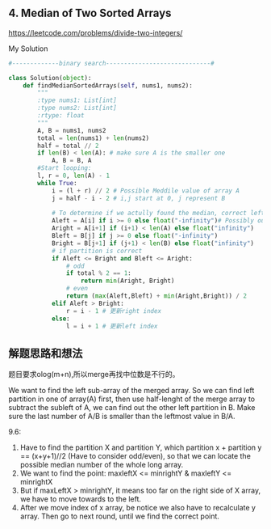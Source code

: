 ## 4. Median of Two Sorted Arrays

https://leetcode.com/problems/divide-two-integers/

My Solution

```python
#-------------binary search-----------------------------#

class Solution(object):
    def findMedianSortedArrays(self, nums1, nums2):
        """
        :type nums1: List[int]
        :type nums2: List[int]
        :rtype: float
        """
        A, B = nums1, nums2
        total = len(nums1) + len(nums2)
        half = total // 2
        if len(B) < len(A): # make sure A is the smaller one
            A, B = B, A
        #Start looping:
        l, r = 0, len(A) - 1
        while True:
            i = (l + r) // 2 # Possible Meddile value of array A
            j = half - i - 2 # i,j start at 0, j represent B
            
            # To determine if we actully found the median, correct left partition
            Aleft = A[i] if i >= 0 else float("-infinity")# Possibly out of bounds, i<0, -infinit
            Aright = A[i+1] if (i+1) < len(A) else float("infinity")
            Bleft = B[j] if j >= 0 else float("-infinity")
            Bright = B[j+1] if (j+1) < len(B) else float("infinity")
            # if partition is correct
            if Aleft <= Bright and Bleft <= Aright:
                # odd
                if total % 2 == 1:
                    return min(Aright, Bright)
                # even
                return (max(Aleft,Bleft) + min(Aright,Bright)) / 2
            elif Aleft > Bright:
                r = i - 1 # 更新right index
            else:
                l = i + 1 # 更新left index

```

## 解题思路和想法
题目要求olog(m+n),所以merge再找中位数是不行的。

We want to find the left sub-array of the merged array. So we can find left partition in one of array(A) first,
then use half-lenght of the merge array to subtract the subleft of A, we can find out the other left partition in B. Make sure 
the last number of A/B is smaller than the leftmost value in B/A.

9.6:
1. Have to find the partition X and partition Y, which partition x + partition y == (x+y+1)//2 (Have to consider odd/even), so that we can locate the possible 
median number of the whole long array.
2. We want to find the point: maxleftX <= minrightY & maxleftY <= minrightX
3. But if maxLeftX > minrightY, it means too far on the right side of X array, we have to move towards to the left.
4. After we move index of x array, be notice we also have to recalculate y array. Then go to next round, until we find the correct point.



